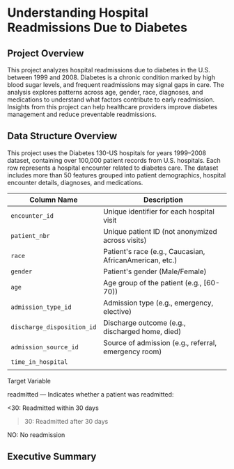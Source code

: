 # Understanding Hospital Readmissions Due to Diabetes

## Project Overview

This project analyzes hospital readmissions due to diabetes in the U.S. between 1999 and 2008. Diabetes is a chronic condition marked by high blood sugar levels, and frequent readmissions may signal gaps in care.
The analysis explores patterns across age, gender, race, diagnoses, and medications to understand what factors contribute to early readmission. Insights from this project can help healthcare providers improve diabetes management and reduce preventable readmissions.

##  Data Structure Overview

This project uses the Diabetes 130-US hospitals for years 1999–2008 dataset, containing over 100,000 patient records from U.S. hospitals. Each row represents a hospital encounter related to diabetes care.
The dataset includes more than 50 features grouped into patient demographics, hospital encounter details, diagnoses, and medications.

| Column Name                | Description                                             |
| -------------------------- | ------------------------------------------------------- |
| `encounter_id`             | Unique identifier for each hospital visit               |
| `patient_nbr`              | Unique patient ID (not anonymized across visits)        |
| `race`                     | Patient's race (e.g., Caucasian, AfricanAmerican, etc.) |
| `gender`                   | Patient's gender (Male/Female)                          |
| `age`                      | Age group of the patient (e.g., \[60-70))               |
| `admission_type_id`        | Admission type (e.g., emergency, elective)              |
| `discharge_disposition_id` | Discharge outcome (e.g., discharged home, died)         |
| `admission_source_id`      | Source of admission (e.g., referral, emergency room)    |
| `time_in_hospital`  
|                                                         |

Target Variable

readmitted — Indicates whether a patient was readmitted:

<30: Readmitted within 30 days

>30: Readmitted after 30 days

NO: No readmission

## Executive Summary
